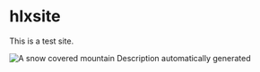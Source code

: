 # hlxsite

This is a test site.

![A snow covered mountain
Description automatically generated](https://hlx.blob.core.windows.net/external/986e80d1ef7b40c063fe7eb333ac92f980d0895d#image.png)

